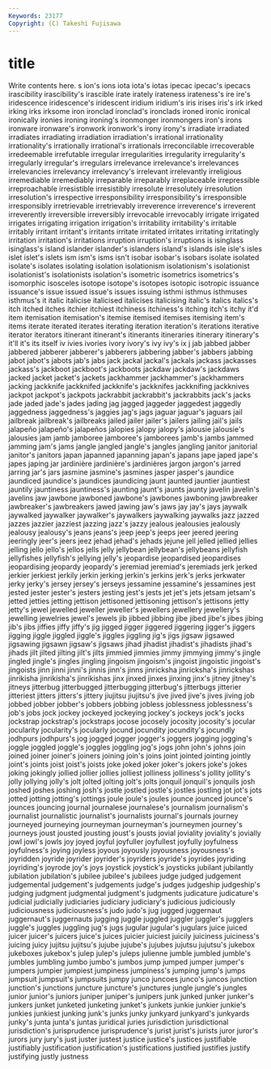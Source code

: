 ```yaml
---
Keywords: 23177 
Copyright: (C) Takeshi Fujisawa
---
```


# title

Write contents here.
s ion's ions iota iota's iotas ipecac ipecac's ipecacs
irascibility irascibility's irascible irate irately irateness irateness's ire ire's iridescence
iridescence's iridescent iridium iridium's iris irises iris's irk irked irking
irks irksome iron ironclad ironclad's ironclads ironed ironic ironical ironically
ironies ironing ironing's ironmonger ironmongers iron's irons ironware ironware's ironwork
ironwork's irony irony's irradiate irradiated irradiates irradiating irradiation irradiation's irrational
irrationality irrationality's irrationally irrational's irrationals irreconcilable irrecoverable irredeemable irrefutable irregular
irregularities irregularity irregularity's irregularly irregular's irregulars irrelevance irrelevance's irrelevances irrelevancies
irrelevancy irrelevancy's irrelevant irrelevantly irreligious irremediable irremediably irreparable irreparably irreplaceable
irrepressible irreproachable irresistible irresistibly irresolute irresolutely irresolution irresolution's irrespective irresponsibility
irresponsibility's irresponsible irresponsibly irretrievable irretrievably irreverence irreverence's irreverent irreverently irreversible
irreversibly irrevocable irrevocably irrigate irrigated irrigates irrigating irrigation irrigation's irritability
irritability's irritable irritably irritant irritant's irritants irritate irritated irritates irritating
irritatingly irritation irritation's irritations irruption irruption's irruptions is isinglass isinglass's
island islander islander's islanders island's islands isle isle's isles islet
islet's islets ism ism's isms isn't isobar isobar's isobars isolate
isolated isolate's isolates isolating isolation isolationism isolationism's isolationist isolationist's isolationists
isolation's isometric isometrics isometrics's isomorphic isosceles isotope isotope's isotopes isotopic
isotropic issuance issuance's issue issued issue's issues issuing isthmi isthmus
isthmuses isthmus's it italic italicise italicised italicises italicising italic's italics
italics's itch itched itches itchier itchiest itchiness itchiness's itching itch's
itchy it'd item itemisation itemisation's itemise itemised itemises itemising item's
items iterate iterated iterates iterating iteration iteration's iterations iterative iterator
iterators itinerant itinerant's itinerants itineraries itinerary itinerary's it'll it's its
itself iv ivies ivories ivory ivory's ivy ivy's ix j
jab jabbed jabber jabbered jabberer jabberer's jabberers jabbering jabber's jabbers
jabbing jabot jabot's jabots jab's jabs jack jackal jackal's jackals
jackass jackasses jackass's jackboot jackboot's jackboots jackdaw jackdaw's jackdaws jacked
jacket jacket's jackets jackhammer jackhammer's jackhammers jacking jackknife jackknifed jackknife's
jackknifes jackknifing jackknives jackpot jackpot's jackpots jackrabbit jackrabbit's jackrabbits jack's
jacks jade jaded jade's jades jading jag jagged jaggeder jaggedest
jaggedly jaggedness jaggedness's jaggies jag's jags jaguar jaguar's jaguars jail
jailbreak jailbreak's jailbreaks jailed jailer jailer's jailers jailing jail's jails
jalapeño jalapeño's jalapeños jalopies jalopy jalopy's jalousie jalousie's jalousies jam
jamb jamboree jamboree's jamborees jamb's jambs jammed jamming jam's jams
jangle jangled jangle's jangles jangling janitor janitorial janitor's janitors japan
japanned japanning japan's japans jape japed jape's japes japing jar
jardinière jardinière's jardinières jargon jargon's jarred jarring jar's jars jasmine
jasmine's jasmines jasper jasper's jaundice jaundiced jaundice's jaundices jaundicing jaunt
jaunted jauntier jauntiest jauntily jauntiness jauntiness's jaunting jaunt's jaunts jaunty
javelin javelin's javelins jaw jawbone jawboned jawbone's jawbones jawboning jawbreaker
jawbreaker's jawbreakers jawed jawing jaw's jaws jay jay's jays jaywalk
jaywalked jaywalker jaywalker's jaywalkers jaywalking jaywalks jazz jazzed jazzes jazzier
jazziest jazzing jazz's jazzy jealous jealousies jealously jealousy jealousy's jeans
jeans's jeep jeep's jeeps jeer jeered jeering jeeringly jeer's jeers
jeez jehad jehad's jehads jejune jell jelled jellied jellies jelling
jello jello's jellos jells jelly jellybean jellybean's jellybeans jellyfish jellyfishes
jellyfish's jellying jelly's jeopardise jeopardised jeopardises jeopardising jeopardy jeopardy's jeremiad
jeremiad's jeremiads jerk jerked jerkier jerkiest jerkily jerkin jerking jerkin's
jerkins jerk's jerks jerkwater jerky jerky's jersey jersey's jerseys jessamine
jessamine's jessamines jest jested jester jester's jesters jesting jest's jests
jet jet's jets jetsam jetsam's jetted jetties jetting jettison jettisoned
jettisoning jettison's jettisons jetty jetty's jewel jewelled jeweller jeweller's jewellers
jewellery jewellery's jewelling jewelries jewel's jewels jib jibbed jibbing jibe
jibed jibe's jibes jibing jib's jibs jiffies jiffy jiffy's jig
jigged jigger jiggered jiggering jigger's jiggers jigging jiggle jiggled jiggle's
jiggles jiggling jig's jigs jigsaw jigsawed jigsawing jigsawn jigsaw's jigsaws
jihad jihadist jihadist's jihadists jihad's jihads jilt jilted jilting jilt's
jilts jimmied jimmies jimmy jimmying jimmy's jingle jingled jingle's jingles
jingling jingoism jingoism's jingoist jingoistic jingoist's jingoists jinn jinni jinni's
jinnis jinn's jinns jinricksha jinricksha's jinrickshas jinrikisha jinrikisha's jinrikishas jinx
jinxed jinxes jinxing jinx's jitney jitney's jitneys jitterbug jitterbugged jitterbugging
jitterbug's jitterbugs jitterier jitteriest jitters jitters's jittery jiujitsu jiujitsu's jive
jived jive's jives jiving job jobbed jobber jobber's jobbers jobbing
jobless joblessness joblessness's job's jobs jock jockey jockeyed jockeying jockey's
jockeys jock's jocks jockstrap jockstrap's jockstraps jocose jocosely jocosity jocosity's
jocular jocularity jocularity's jocularly jocund jocundity jocundity's jocundly jodhpurs jodhpurs's
jog jogged jogger jogger's joggers jogging jogging's joggle joggled joggle's
joggles joggling jog's jogs john john's johns join joined joiner
joiner's joiners joining join's joins joint jointed jointing jointly joint's
joints joist joist's joists joke joked joker joker's jokers joke's
jokes joking jokingly jollied jollier jollies jolliest jolliness jolliness's jollity
jollity's jolly jollying jolly's jolt jolted jolting jolt's jolts jonquil
jonquil's jonquils josh joshed joshes joshing josh's jostle jostled jostle's
jostles jostling jot jot's jots jotted jotting jotting's jottings joule
joule's joules jounce jounced jounce's jounces jouncing journal journalese journalese's
journalism journalism's journalist journalistic journalist's journalists journal's journals journey journeyed
journeying journeyman journeyman's journeymen journey's journeys joust jousted jousting joust's
jousts jovial joviality joviality's jovially jowl jowl's jowls joy joyed
joyful joyfuller joyfullest joyfully joyfulness joyfulness's joying joyless joyous joyously
joyousness joyousness's joyridden joyride joyrider joyrider's joyriders joyride's joyrides joyriding
joyriding's joyrode joy's joys joystick joystick's joysticks jubilant jubilantly jubilation
jubilation's jubilee jubilee's jubilees judge judged judgement judgemental judgement's judgements
judge's judges judgeship judgeship's judging judgment judgmental judgment's judgments judicature
judicature's judicial judicially judiciaries judiciary judiciary's judicious judiciously judiciousness judiciousness's
judo judo's jug jugged juggernaut juggernaut's juggernauts jugging juggle juggled
juggler juggler's jugglers juggle's juggles juggling jug's jugs jugular jugular's
jugulars juice juiced juicer juicer's juicers juice's juices juicier juiciest
juicily juiciness juiciness's juicing juicy jujitsu jujitsu's jujube jujube's jujubes
jujutsu jujutsu's jukebox jukeboxes jukebox's julep julep's juleps julienne jumble
jumbled jumble's jumbles jumbling jumbo jumbo's jumbos jump jumped jumper
jumper's jumpers jumpier jumpiest jumpiness jumpiness's jumping jump's jumps jumpsuit
jumpsuit's jumpsuits jumpy junco juncoes junco's juncos junction junction's junctions
juncture juncture's junctures jungle jungle's jungles junior junior's juniors juniper
juniper's junipers junk junked junker junker's junkers junket junketed junketing
junket's junkets junkie junkier junkie's junkies junkiest junking junk's junks
junky junkyard junkyard's junkyards junky's junta junta's juntas juridical juries
jurisdiction jurisdictional jurisdiction's jurisprudence jurisprudence's jurist jurist's jurists juror juror's
jurors jury jury's just juster justest justice justice's justices justifiable
justifiably justification justification's justifications justified justifies justify justifying justly justness
